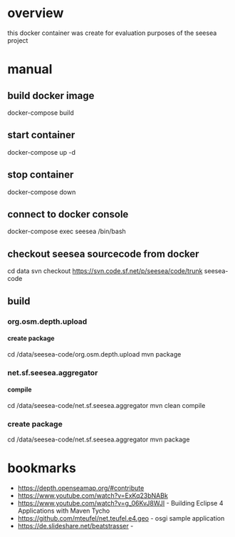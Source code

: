 # overview
this docker container was create for evaluation purposes of the seesea project

# manual

## build docker image
docker-compose build

## start container
docker-compose up -d

## stop container
docker-compose down

## connect to docker console
docker-compose exec seesea /bin/bash

## checkout seesea sourcecode from docker
cd data
svn checkout https://svn.code.sf.net/p/seesea/code/trunk seesea-code

## build

### org.osm.depth.upload

#### create package
cd /data/seesea-code/org.osm.depth.upload
mvn package

### net.sf.seesea.aggregator

#### compile
cd /data/seesea-code/net.sf.seesea.aggregator
mvn clean compile

### create package
cd /data/seesea-code/net.sf.seesea.aggregator
mvn package

# bookmarks
+ https://depth.openseamap.org/#contribute
+ https://www.youtube.com/watch?v=ExKq23bNABk
+ https://www.youtube.com/watch?v=g_06KvJ8WJI - Building Eclipse 4 Applications with Maven Tycho
+ https://github.com/mteufel/net.teufel.e4.geo - osgi sample application
+ https://de.slideshare.net/beatstrasser - 

